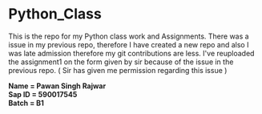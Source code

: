# Python_Class

This is the repo for my Python class work and Assignments.
There was a issue in my previous repo, therefore I have created a new repo and also I was late admission therefore my git contributions are less.
I've reuploaded the assignment1 on the form given by sir because of the  issue in the previous repo. ( Sir has given me permission regarding this issue )

__Name = Pawan Singh Rajwar__  
__Sap ID = 590017545__  
__Batch = B1__  



